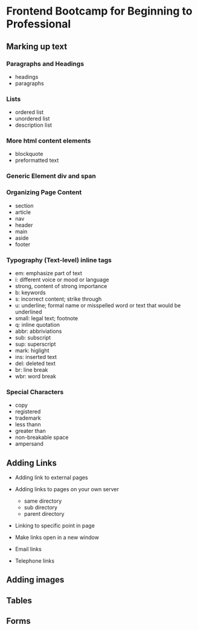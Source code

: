 # Frontend Bootcamp for Beginning to Professional

## Marking up text

### Paragraphs and Headings

- headings
- paragraphs

### Lists

- ordered list
- unordered list
- description list

### More html content elements

- blockquote
- preformatted text

### Generic Element div and span

### Organizing Page Content

- section
- article
- nav
- header
- main
- aside
- footer

### Typography (Text-level) inline tags

- em: emphasize part of text
- i: different voice or mood or language
- strong, content of strong importance
- b: keywords
- s: incorrect content; strike through
- u: underline; formal name or misspelled word or text that would be underlined
- small: legal text; footnote
- q: inline quotation
- abbr: abbriviations
- sub: subscript
- sup: superscript
- mark: higlight
- ins: inserted text
- del: deleted text
- br: line break
- wbr: word break

### Special Characters

- copy
- registered
- trademark
- less thann
- greater than
- non-breakable space
- ampersand

## Adding Links

- Adding link to external pages
- Adding links to pages on your own server

  - same directory
  - sub directory
  - parent directory

- Linking to specific point in page
- Make links open in a new window
- Email links
- Telephone links

## Adding images

## Tables

## Forms


